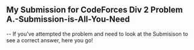 ## My Submission for CodeForces Div 2 Problem A.-Submission-is-All-You-Need

-- If you've attempted the problem and need to look at the Submisison to see a correct answer, here you go!
